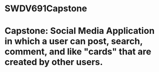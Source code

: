# SWDV691Capstone
# Capstone: Social Media Application in which a user can post, search, comment, and like "cards" that are created by other users. 
